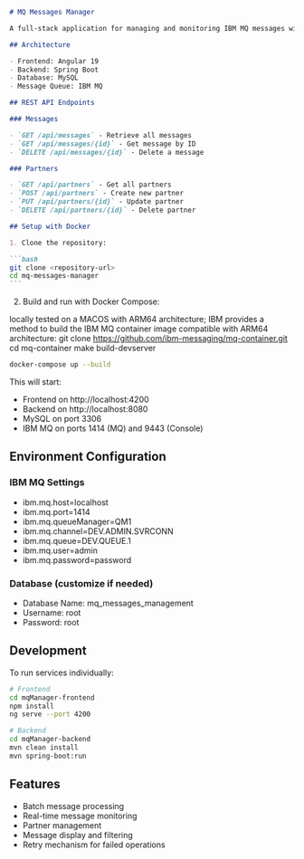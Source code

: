 ````markdown
# MQ Messages Manager

A full-stack application for managing and monitoring IBM MQ messages with batch processing capabilities.

## Architecture

- Frontend: Angular 19
- Backend: Spring Boot
- Database: MySQL
- Message Queue: IBM MQ

## REST API Endpoints

### Messages

- `GET /api/messages` - Retrieve all messages
- `GET /api/messages/{id}` - Get message by ID
- `DELETE /api/messages/{id}` - Delete a message

### Partners

- `GET /api/partners` - Get all partners
- `POST /api/partners` - Create new partner
- `PUT /api/partners/{id}` - Update partner
- `DELETE /api/partners/{id}` - Delete partner

## Setup with Docker

1. Clone the repository:

```bash
git clone <repository-url>
cd mq-messages-manager
```
````

2. Build and run with Docker Compose:

locally tested on a MACOS with ARM64 architecture; IBM provides a method to build the IBM MQ container image compatible with ARM64 architecture:​
git clone https://github.com/ibm-messaging/mq-container.git
cd mq-container
make build-devserver

```bash
docker-compose up --build
```

This will start:

- Frontend on http://localhost:4200
- Backend on http://localhost:8080
- MySQL on port 3306
- IBM MQ on ports 1414 (MQ) and 9443 (Console)

## Environment Configuration

### IBM MQ Settings

- ibm.mq.host=localhost
- ibm.mq.port=1414
- ibm.mq.queueManager=QM1
- ibm.mq.channel=DEV.ADMIN.SVRCONN
- ibm.mq.queue=DEV.QUEUE.1
- ibm.mq.user=admin
- ibm.mq.password=password

### Database (customize if needed)

- Database Name: mq_messages_management
- Username: root
- Password: root

## Development

To run services individually:

```bash
# Frontend
cd mqManager-frontend
npm install
ng serve --port 4200

# Backend
cd mqManager-backend
mvn clean install
mvn spring-boot:run
```

## Features

- Batch message processing
- Real-time message monitoring
- Partner management
- Message display and filtering
- Retry mechanism for failed operations
